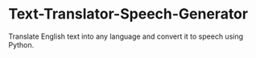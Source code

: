 # Text-Translator-Speech-Generator
Translate English text into any language and convert it to speech using Python.
